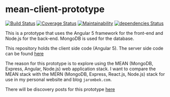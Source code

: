 # mean-client-prototype

[![Build Status](https://travis-ci.org/AJarombek/angular-nodejs-mongodb-prototype.svg?branch=master)](https://travis-ci.org/AJarombek/angular-nodejs-mongodb-prototype)
[![Coverage Status](https://coveralls.io/repos/github/AJarombek/angular-nodejs-mongodb-prototype/badge.svg)](https://coveralls.io/github/AJarombek/angular-nodejs-mongodb-prototype)
[![Maintainability](https://api.codeclimate.com/v1/badges/5a4913c5240c45b2390c/maintainability)](https://codeclimate.com/github/AJarombek/angular-nodejs-mongodb-prototype/maintainability)
[![dependencies Status](https://david-dm.org/AJarombek/angular-nodejs-mongodb-prototype/status.svg?path=web-app)](https://david-dm.org/AJarombek/angular-nodejs-mongodb-prototype?path=web-app)

This is a prototype that uses the Angular 5 framework for the front-end and Node.js for the back-end.  MongoDB is used for 
the database.

This repository holds the client side code (Angular 5).  The server side code can be found 
[here](https://github.com/AJarombek/mean-server-prototype)

The reason for this prototype is to explore using the MEAN (MongoDB, Express, Angular, Node.js) web application stack.  I want
to compare the MEAN stack with the MERN (MongoDB, Express, React.js, Node.js) stack for use in my personal website and blog 
`jarombek.com`.

There will be discovery posts for this prototype [here](https://github.com/AJarombek/jarombek-com-submittions)
